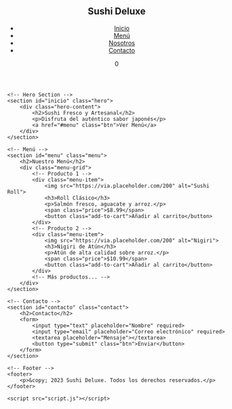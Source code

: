 <html lang="es">
<head>
    <meta charset="UTF-8">
    <meta name="viewport" content="width=device-width, initial-scale=1.0">
    <title>Sushi Deluxe | Fresco y Delicioso</title>
    <link rel="stylesheet" href="styles.css">
    <link rel="stylesheet" href="https://cdnjs.cloudflare.com/ajax/libs/font-awesome/6.0.0/css/all.min.css">
</head>
<body>
    <!-- Barra de navegación -->
    <header>
        <nav>
            <div class="logo">
                <h1>Sushi Deluxe</h1>
            </div>
            <ul class="nav-links">
                <li><a href="#inicio">Inicio</a></li>
                <li><a href="#menu">Menú</a></li>
                <li><a href="#nosotros">Nosotros</a></li>
                <li><a href="#contacto">Contacto</a></li>
            </ul>
            <div class="carrito">
                <i class="fas fa-shopping-cart"></i>
                <span class="cart-count">0</span>
            </div>
        </nav>
    </header>

    <!-- Hero Section -->
    <section id="inicio" class="hero">
        <div class="hero-content">
            <h2>Sushi Fresco y Artesanal</h2>
            <p>Disfruta del auténtico sabor japonés</p>
            <a href="#menu" class="btn">Ver Menú</a>
        </div>
    </section>

    <!-- Menú -->
    <section id="menu" class="menu">
        <h2>Nuestro Menú</h2>
        <div class="menu-grid">
            <!-- Producto 1 -->
            <div class="menu-item">
                <img src="https://via.placeholder.com/200" alt="Sushi Roll">
                <h3>Roll Clásico</h3>
                <p>Salmón fresco, aguacate y arroz.</p>
                <span class="price">$8.99</span>
                <button class="add-to-cart">Añadir al carrito</button>
            </div>
            <!-- Producto 2 -->
            <div class="menu-item">
                <img src="https://via.placeholder.com/200" alt="Nigiri">
                <h3>Nigiri de Atún</h3>
                <p>Atún de alta calidad sobre arroz.</p>
                <span class="price">$10.99</span>
                <button class="add-to-cart">Añadir al carrito</button>
            </div>
            <!-- Más productos... -->
        </div>
    </section>

    <!-- Contacto -->
    <section id="contacto" class="contact">
        <h2>Contacto</h2>
        <form>
            <input type="text" placeholder="Nombre" required>
            <input type="email" placeholder="Correo electrónico" required>
            <textarea placeholder="Mensaje"></textarea>
            <button type="submit" class="btn">Enviar</button>
        </form>
    </section>

    <!-- Footer -->
    <footer>
        <p>&copy; 2023 Sushi Deluxe. Todos los derechos reservados.</p>
    </footer>

    <script src="script.js"></script>
</body>
</html>

